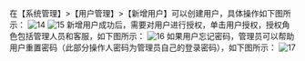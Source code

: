 在【系统管理】>【用户管理】>【新增用户】可以创建用户，具体操作如下图所示：
![14](http://imgcache.tcecqpoc.fsphere.cn/image/mc.qcloudimg.com/static/img/3e59bda95ecb0eda61231fb3e0f11af1/image.png)
![15](http://imgcache.tcecqpoc.fsphere.cn/image/mc.qcloudimg.com/static/img/a9167255382940b7b69d7aaa01dcb7f8/image.png)
新增用户成功后，需要对用户进行授权，单击用户授权，授权角色包括管理人员和客服，如下图所示：
![16](http://imgcache.tcecqpoc.fsphere.cn/image/mc.qcloudimg.com/static/img/f3e2e900d78b1f5966ebd171eba04f18/image.png)
如果用户忘记密码，管理员可以帮助用户重置密码（此部分操作人密码为管理员自己的登录密码），如下图所示：
![17](http://imgcache.tcecqpoc.fsphere.cn/image/mc.qcloudimg.com/static/img/5b6718b80329e661874f46266d0e74b0/image.png)